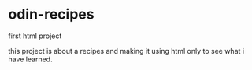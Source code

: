 # odin-recipes

first html project

this project is about a recipes and making it using html only to see what i have learned.
